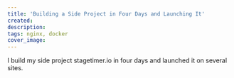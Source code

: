 ```yaml
---
title: 'Building a Side Project in Four Days and Launching It'
created:
description:
tags: nginx, docker
cover_image:
---
```


I build my side project stagetimer.io in four days and launched it on several sites.
